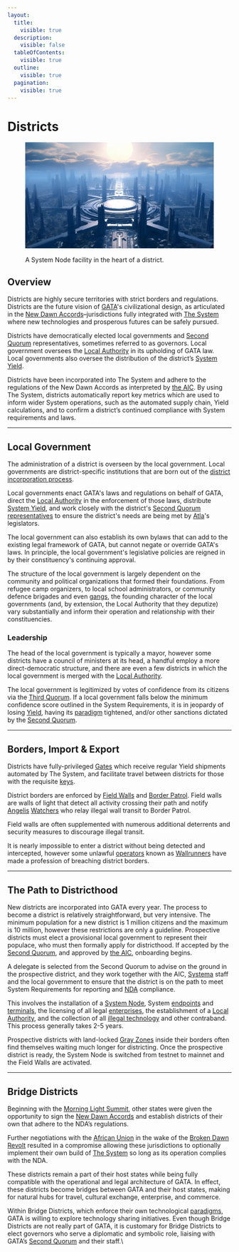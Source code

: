 ```yaml
---
layout:
  title:
    visible: true
  description:
    visible: false
  tableOfContents:
    visible: true
  outline:
    visible: true
  pagination:
    visible: true
---
```


# Districts

<figure><img src="../../../.gitbook/assets/districts.png" alt=""><figcaption><p>A System Node facility in the heart of a district.</p></figcaption></figure>

## Overview

Districts are highly secure territories with strict borders and regulations. Districts are the future vision of [GATA](../)'s civilizational design, as articulated in the [New Dawn Accords](new-dawn-accords.md)–jurisdictions fully integrated with [The System](the-system.md) where new technologies and prosperous futures can be safely pursued.

Districts have democratically elected local governments and [Second Quorum](governance.md#the-second-quorum) representatives, sometimes referred to as governors. Local government oversees the [Local Authority](../law-and-order/local-authority.md) in its upholding of GATA law. Local governments also oversee the distribution of the district’s [System Yield](yield.md).

Districts have been incorporated into The System and adhere to the regulations of the New Dawn Accords as interpreted by [the AIC](../institutions/atlan-information-control.md). By using The System, districts automatically report key metrics which are used to inform wider System operations, such as the automated supply chain, Yield calculations, and to confirm a district’s continued compliance with System requirements and laws.

***

## Local Government

The administration of a district is overseen by the local government. Local governments are district-specific institutions that are born out of the [district incorporation process](districts.md#the-path-to-districthood).&#x20;

Local governments enact GATA's laws and regulations on behalf of GATA, direct the [Local Authority](../law-and-order/local-authority.md) in the enforcement of those laws, distribute [System Yield](yield.md), and work closely with the district's [Second Quorum](governance.md#the-second-quorum) [representatives](governance.md#district-representative) to ensure the district's needs are being met by [Atla](../key-locations/atla.md)'s legislators.&#x20;

The local government can also establish its own bylaws that can add to the existing legal framework of GATA, but cannot negate or override GATA's laws. In principle, the local government's legislative policies are reigned in by their constituency's continuing approval.

The structure of the local government is largely dependent on the community and political organizations that formed their foundations. From refugee camp organizers, to local school administrators, or community defence brigades and even [gangs](../criminal-element/gangs.md), the founding character of the local governments (and, by extension, the Local Authority that they deputize) vary substantially and inform their operation and relationship with their constituencies.

### Leadership

The head of the local government is typically a mayor, however some districts have a council of ministers at its head, a handful employ a more direct-democratic structure, and there are even a few districts in which the local government is merged with the [Local Authority](../law-and-order/local-authority.md).

The local government is legitimized by votes of confidence from its citizens via the [Third Quorum](governance.md#the-third-quorum). If a local government falls below the minimum confidence score outlined in the System Requirements, it is in jeopardy of losing [Yield](yield.md), having its [paradigm](paradigms.md) tightened, and/or other sanctions dictated by the [Second Quorum](governance.md#the-second-quorum).

***

## Borders, Import & Export

Districts have fully-privileged [Gates](../borders-and-travel/gates.md) which receive regular Yield shipments automated by The System, and facilitate travel between districts for those with the requisite [keys](keys.md).&#x20;

District borders are enforced by [Field Walls](../borders-and-travel/field-walls.md) and [Border Patrol](../law-and-order/border-patrol.md). Field walls are walls of light that detect all activity crossing their path and notify [Angelis](../military-and-defense/angelis.md) [Watchers](../military-and-defense/angelis.md#watchers) who relay illegal wall transit to Border Patrol.

Field walls are often supplemented with numerous additional deterrents and security measures to discourage illegal transit.

It is nearly impossible to enter a district without being detected and intercepted, however some unlawful [operators](../enterprise/operators.md) known as [Wallrunners](../criminal-element/wallrunners.md) have made a profession of breaching district borders.

***

## **The Path to Districthood**

New districts are incorporated into GATA every year. The process to become a district is relatively straightforward, but very intensive. The minimum population for a new district is 1 million citizens and the maximum is 10 million, however these restrictions are only a guideline. Prospective districts must elect a provisional local government to represent their populace, who must then formally apply for districthood. If accepted by the [Second Quorum](governance.md#the-second-quorum), and approved by [the AIC](../institutions/atlan-information-control.md), onboarding begins.

A delegate is selected from the Second Quorum to advise on the ground in the prospective district, and they work together with the AIC, [Systema](../enterprise/systema.md) staff and the local government to ensure that the district is on the path to meet System Requirements for reporting and [NDA](new-dawn-accords.md) compliance.

This involves the installation of a [System Node](the-system.md#system-nodes), System [endpoints](../../../overview/science-and-tech/endpoints.md) and [terminals](the-system.md#system-terminals), the licensing of all legal [enterprises](../enterprise/), the establishment of a [Local Authority](../law-and-order/local-authority.md), and the collection of all [illegal technology](../../../overview/science-and-tech/legacy-tech.md) and other contraband. This process generally takes 2-5 years.

Prospective districts with land-locked [Gray Zones](gray-zones.md) inside their borders often find themselves waiting much longer for districting. Once the prospective district is ready, the System Node is switched from testnet to mainnet and the Field Walls are activated.

***

## **Bridge Districts**

Beginning with the [Morning Light Summit](new-dawn-accords.md#the-morning-light-summit), other states were given the opportunity to sign the [New Dawn Accords](new-dawn-accords.md) and establish districts of their own that adhere to the NDA’s regulations.

Further negotiations with the [African Union](../../african-union/) in the wake of the [Broken Dawn Revolt](../../african-union/history/the-broken-dawn-revolt.md) resulted in a compromise allowing these jurisdictions to optionally implement their own build of [The System](the-system.md) so long as its operation complies with the NDA.

These districts remain a part of their host states while being fully compatible with the operational and legal architecture of GATA. In effect, these districts become bridges between GATA and their host states, making for natural hubs for travel, cultural exchange, enterprise, and commerce.

Within Bridge Districts, which enforce their own technological [paradigms](paradigms.md), GATA is willing to explore technology sharing initiatives. Even though Bridge Districts are not really part of GATA, it is customary for Bridge Districts to elect governors who serve a diplomatic and symbolic role, liaising with GATA’s [Second Quorum](governance.md#the-second-quorum) and their staff.\
